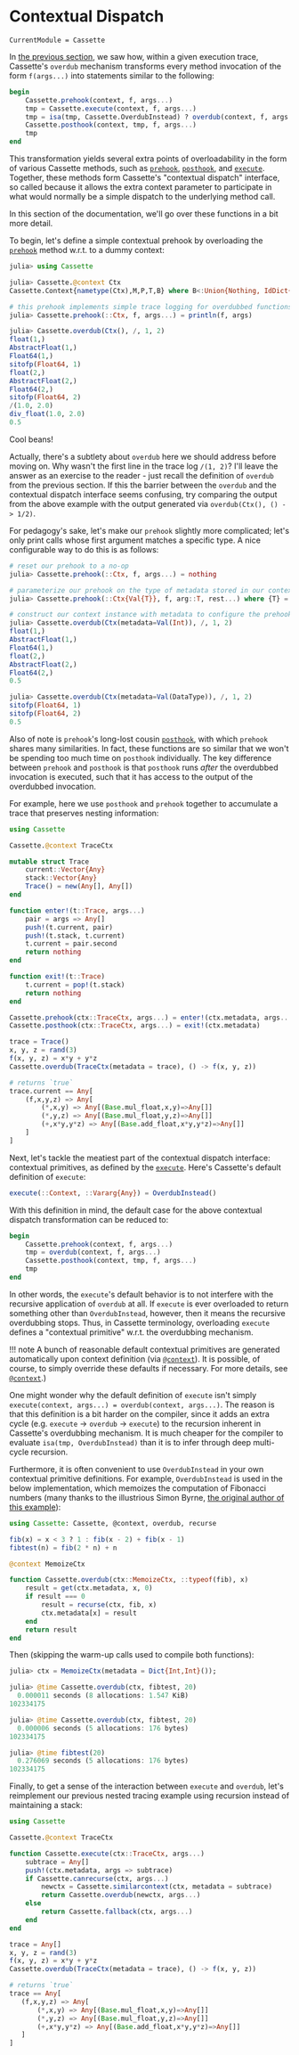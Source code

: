 # Contextual Dispatch

```@meta
CurrentModule = Cassette
```

In [the previous section](overdub.md), we saw how, within a given execution
trace, Cassette's `overdub` mechanism transforms every method invocation of the
form `f(args...)` into statements similar to the following:

```julia
begin
    Cassette.prehook(context, f, args...)
    tmp = Cassette.execute(context, f, args...)
    tmp = isa(tmp, Cassette.OverdubInstead) ? overdub(context, f, args...) : tmp
    Cassette.posthook(context, tmp, f, args...)
    tmp
end
```

This transformation yields several extra points of overloadability in the form of various
Cassette methods, such as [`prehook`](@ref), [`posthook`](@ref), and [`execute`](@ref).
Together, these methods form Cassette's "contextual dispatch" interface, so called because it
allows the extra context parameter to participate in what would normally be a simple dispatch
to the underlying method call.

In this section of the documentation, we'll go over these functions in a bit more detail.

To begin, let's define a simple contextual prehook by overloading the [`prehook`](@ref)
method w.r.t. to a dummy context:

```julia
julia> using Cassette

julia> Cassette.@context Ctx
Cassette.Context{nametype(Ctx),M,P,T,B} where B<:Union{Nothing, IdDict{Module,Dict{Symbol,BindingMeta}}} where P<:Cassette.AbstractPass where T<:Union{Nothing, Tag} where M

# this prehook implements simple trace logging for overdubbed functions
julia> Cassette.prehook(::Ctx, f, args...) = println(f, args)

julia> Cassette.overdub(Ctx(), /, 1, 2)
float(1,)
AbstractFloat(1,)
Float64(1,)
sitofp(Float64, 1)
float(2,)
AbstractFloat(2,)
Float64(2,)
sitofp(Float64, 2)
/(1.0, 2.0)
div_float(1.0, 2.0)
0.5
```

Cool beans!

Actually, there's a subtlety about `overdub` here we should address before moving on. Why
wasn't the first line in the trace log `/(1, 2)`? I'll leave the answer as an exercise to
the reader - just recall the definition of `overdub` from the previous section. If this
the barrier between the `overdub` and the contextual dispatch interface seems confusing, try
comparing the output from the above example with the output generated via
`overdub(Ctx(), () -> 1/2)`.

For pedagogy's sake, let's make our `prehook` slightly more complicated; let's only print
calls whose first argument matches a specific type. A nice configurable way to do this is
as follows:

```julia
# reset our prehook to a no-op
julia> Cassette.prehook(::Ctx, f, args...) = nothing

# parameterize our prehook on the type of metadata stored in our context instance
julia> Cassette.prehook(::Ctx{Val{T}}, f, arg::T, rest...) where {T} = println(f, (arg, rest...))

# construct our context instance with metadata to configure the prehook
julia> Cassette.overdub(Ctx(metadata=Val(Int)), /, 1, 2)
float(1,)
AbstractFloat(1,)
Float64(1,)
float(2,)
AbstractFloat(2,)
Float64(2,)
0.5

julia> Cassette.overdub(Ctx(metadata=Val(DataType)), /, 1, 2)
sitofp(Float64, 1)
sitofp(Float64, 2)
0.5
```

Also of note is `prehook`'s long-lost cousin [`posthook`](@ref), with which `prehook` shares
many similarities. In fact, these functions are so similar that we won't be spending too much
time on `posthook` individually. The key difference between `prehook` and `posthook` is that
`posthook` runs *after* the overdubbed invocation is executed, such that it has access to the
output of the overdubbed invocation.

For example, here we use `posthook` and `prehook` together to accumulate a trace that
preserves nesting information:

```julia
using Cassette

Cassette.@context TraceCtx

mutable struct Trace
    current::Vector{Any}
    stack::Vector{Any}
    Trace() = new(Any[], Any[])
end

function enter!(t::Trace, args...)
    pair = args => Any[]
    push!(t.current, pair)
    push!(t.stack, t.current)
    t.current = pair.second
    return nothing
end

function exit!(t::Trace)
    t.current = pop!(t.stack)
    return nothing
end

Cassette.prehook(ctx::TraceCtx, args...) = enter!(ctx.metadata, args...)
Cassette.posthook(ctx::TraceCtx, args...) = exit!(ctx.metadata)

trace = Trace()
x, y, z = rand(3)
f(x, y, z) = x*y + y*z
Cassette.overdub(TraceCtx(metadata = trace), () -> f(x, y, z))

# returns `true`
trace.current == Any[
    (f,x,y,z) => Any[
        (*,x,y) => Any[(Base.mul_float,x,y)=>Any[]]
        (*,y,z) => Any[(Base.mul_float,y,z)=>Any[]]
        (+,x*y,y*z) => Any[(Base.add_float,x*y,y*z)=>Any[]]
    ]
]
```

Next, let's tackle the meatiest part of the contextual dispatch interface: contextual
primitives, as defined by the [`execute`](@ref). Here's Cassette's default definition
of `execute`:

```julia
execute(::Context, ::Vararg{Any}) = OverdubInstead()
```

With this definition in mind, the default case for the above contextual dispatch
transformation can be reduced to:

```julia
begin
    Cassette.prehook(context, f, args...)
    tmp = overdub(context, f, args...)
    Cassette.posthook(context, tmp, f, args...)
    tmp
end
```

In other words, the `execute`'s default behavior is to not interfere with the recursive
application of `overdub` at all. If `execute` is ever overloaded to return something other
than `OverdubInstead`, however, then it means the recursive overdubbing stops. Thus, in
Cassette terminology, overloading `execute` defines a "contextual primitive" w.r.t. the
overdubbing mechanism.

!!! note
    A bunch of reasonable default contextual primitives are generated automatically
    upon context definition (via [`@context`](@ref)). It is possible, of course, to
    simply override these defaults if necessary. For more details, see [`@context`](@ref).)

One might wonder why the default definition of `execute` isn't simply
`execute(context, args...) = overdub(context, args...)`. The reason is that this definition
is a bit harder on the compiler, since it adds an extra cycle (e.g. `execute` -> `overdub`
-> `execute`) to the recursion inherent in Cassette's overdubbing mechanism. It is much
cheaper for the compiler to evaluate `isa(tmp, OverdubInstead)` than it is to infer
through deep multi-cycle recursion.

Furthermore, it is often convenient to use `OverdubInstead` in your own contextual
primitive definitions. For example, `OverdubInstead` is used in the below
implementation, which memoizes the computation of Fibonacci numbers (many thanks
to the illustrious Simon Byrne, [the original author of this example](https://stackoverflow.com/questions/52050262/how-to-do-memoization-or-memoisation-in-julia-1-0/52062639#52062639)):

```julia
using Cassette: Cassette, @context, overdub, recurse

fib(x) = x < 3 ? 1 : fib(x - 2) + fib(x - 1)
fibtest(n) = fib(2 * n) + n

@context MemoizeCtx

function Cassette.overdub(ctx::MemoizeCtx, ::typeof(fib), x)
    result = get(ctx.metadata, x, 0)
    if result === 0
        result = recurse(ctx, fib, x)
        ctx.metadata[x] = result
    end
    return result
end
```

Then (skipping the warm-up calls used to compile both functions):

```julia
julia> ctx = MemoizeCtx(metadata = Dict{Int,Int}());

julia> @time Cassette.overdub(ctx, fibtest, 20)
  0.000011 seconds (8 allocations: 1.547 KiB)
102334175

julia> @time Cassette.overdub(ctx, fibtest, 20)
  0.000006 seconds (5 allocations: 176 bytes)
102334175

julia> @time fibtest(20)
  0.276069 seconds (5 allocations: 176 bytes)
102334175
```


Finally, to get a sense of the interaction between `execute` and `overdub`, let's
reimplement our previous nested tracing example using recursion instead of maintaining
a stack:

```julia
using Cassette

Cassette.@context TraceCtx

function Cassette.execute(ctx::TraceCtx, args...)
    subtrace = Any[]
    push!(ctx.metadata, args => subtrace)
    if Cassette.canrecurse(ctx, args...)
        newctx = Cassette.similarcontext(ctx, metadata = subtrace)
        return Cassette.overdub(newctx, args...)
    else
        return Cassette.fallback(ctx, args...)
    end
end

trace = Any[]
x, y, z = rand(3)
f(x, y, z) = x*y + y*z
Cassette.overdub(TraceCtx(metadata = trace), () -> f(x, y, z))

# returns `true`
trace == Any[
   (f,x,y,z) => Any[
       (*,x,y) => Any[(Base.mul_float,x,y)=>Any[]]
       (*,y,z) => Any[(Base.mul_float,y,z)=>Any[]]
       (+,x*y,y*z) => Any[(Base.add_float,x*y,y*z)=>Any[]]
   ]
]
```
